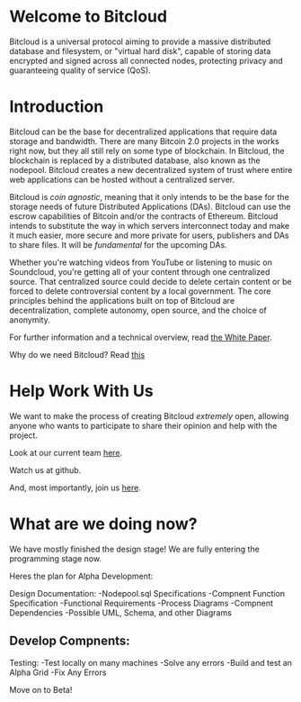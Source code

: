 # Welcome to Bitcloud

Bitcloud is a universal protocol aiming to provide a massive distributed
database and filesystem, or "virtual
hard disk", capable of storing data encrypted and signed across all connected
nodes, protecting privacy and guaranteeing quality of service (QoS).

# Introduction

Bitcloud can be the base for decentralized applications that require data
storage and bandwidth. There are many Bitcoin 2.0 projects in the works right
now, but they all still rely on some type of blockchain. In Bitcloud, the
blockchain is replaced by a distributed database, also known as the
nodepool. Bitcloud creates a new decentralized system of trust where entire
web applications can be hosted without a centralized server.

Bitcloud is *coin agnostic*, meaning that it only intends to be the base for
the storage needs of future Distributed Applications (DAs). Bitcloud can use the escrow capabilities of
Bitcoin and/or the contracts of Ethereum. Bitcloud intends to substitute the
way in which servers interconnect today and make it much easier, more secure and
more private for users, publishers and DAs to share files. It will be *fundamental*
for the upcoming DAs.

Whether you're watching videos from YouTube or listening to music on
Soundcloud, you're getting all of your content through one centralized
source. That centralized source could decide to delete certain content or be
forced to delete controversial content by a local government. The core
principles behind the applications built on top of Bitcloud are
decentralization, complete autonomy, open source, and the choice of anonymity.

For further information and a technical overview, read
[the White Paper](http://bitcloudproject.org/w/Main_Page).

Why do we need Bitcloud? Read [this](http://bitcloudproject.org/w/Why_Do_We_Need_Bitcloud%3F)


# Help Work With Us

We want to make the process of creating Bitcloud *extremely* open, allowing
anyone who wants to participate to share their opinion and help with the
project.

Look at our current team [here](http://bitcloudproject.org/w/Team).

Watch us at github.

And, most importantly, join us [here](http://bitcloudproject.org/w/Join_Us).

# What are we doing now?

We have mostly finished the design stage! We are fully entering the programming stage now.

Heres the plan for Alpha Development:

Design Documentation: 
  -Nodepool.sql Specifications
  -Compnent Function Specification
  -Functional Requirements
  -Process Diagrams
  -Compnent Dependencies 
  -Possible UML, Schema, and other Diagrams
  
Develop Compnents: 
  -
  
Testing:
  -Test locally on many machines
    -Solve any errors
  -Build and test an Alpha Grid
    -Fix Any Errors

Move on to Beta!
